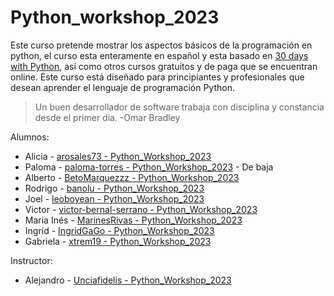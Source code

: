 # Python_workshop_2023

Este curso pretende mostrar los aspectos básicos de la programación en python, el curso esta enteramente en español y esta basado en [30 days with Python](https://github.com/Asabeneh/30-Days-Of-Python), así como otros cursos gratuitos y de paga que se encuentran online. Este curso está diseñado para principiantes y profesionales que desean aprender el lenguaje de programación Python. 

>Un buen desarrollador de software trabaja con disciplina y constancia desde el primer día. -Omar Bradley

Alumnos:

* Alicia - [arosales73 - Python_Workshop_2023](https://github.com/arosales73/Python_Homework)
* Paloma - [paloma-torres - Python_Workshop_2023](https://github.com/paloma-torres/) - De baja
* Alberto - [BetoMarquezzz - Python_Workshop_2023](https://github.com/BetoMarquezzz/Python_Homework)
* Rodrigo - [banolu - Python_Workshop_2023](https://github.com/banolu/Python_Homework)
* Joel - [leoboyean - Python_Workshop_2023](https://github.com/leoboyean/python_homework)
* Victor - [victor-bernal-serrano - Python_Workshop_2023](https://github.com/victor-bernal-serrano/Python_Homework)
* Maria Inés - [MarinesRivas - Python_Workshop_2023](https://github.com/MarinesRivas/Python_Homework)
* Ingrid - [IngridGaGo - Python_Workshop_2023](https://github.com/IngridGaGo/Python_Homework)
* Gabriela - [xtrem19 - Python_Workshop_2023](https://github.com/xtrem19/Python_Homework)

Instructor:

* Alejandro - [Unciafidelis - Python_Workshop_2023](https://github.com/unciafidelis/)